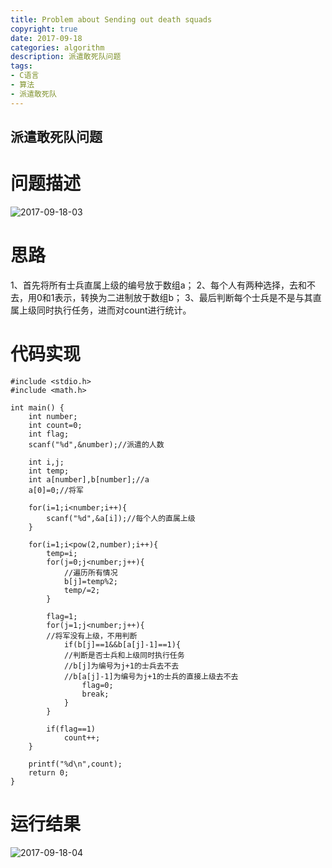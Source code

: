```yaml
---
title: Problem about Sending out death squads
copyright: true
date: 2017-09-18
categories: algorithm
description: 派遣敢死队问题
tags:
- C语言
- 算法
- 派遣敢死队
---
```


## 派遣敢死队问题
<!--more-->

# 问题描述

![2017-09-18-03](http://ovefvi4g3.bkt.clouddn.com/2017-09-18-03-1.png)

# 思路

1、首先将所有士兵直属上级的编号放于数组a； 
2、每个人有两种选择，去和不去，用0和1表示，转换为二进制放于数组b；
3、最后判断每个士兵是不是与其直属上级同时执行任务，进而对count进行统计。 

# 代码实现

```
#include <stdio.h> 
#include <math.h> 

int main() {
	int number;
	int count=0;
	int flag;
	scanf("%d",&number);//派遣的人数 
	
	int i,j;
	int temp; 
	int a[number],b[number];//a
	a[0]=0;//将军 
	
	for(i=1;i<number;i++){
		scanf("%d",&a[i]);//每个人的直属上级 
	}
	
	for(i=1;i<pow(2,number);i++){
		temp=i;
		for(j=0;j<number;j++){
			//遍历所有情况 
			b[j]=temp%2;
			temp/=2;
		}
		
		flag=1;
		for(j=1;j<number;j++){
		//将军没有上级，不用判断
			if(b[j]==1&&b[a[j]-1]==1){
			//判断是否士兵和上级同时执行任务 
			//b[j]为编号为j+1的士兵去不去
			//b[a[j]-1]为编号为j+1的士兵的直接上级去不去
				flag=0;
				break;
			}
		}
		
		if(flag==1)
			count++;
	}
	
	printf("%d\n",count);
	return 0;
}
```

# 运行结果

![2017-09-18-04](http://ovefvi4g3.bkt.clouddn.com/2017-09-18-04-1.png)


